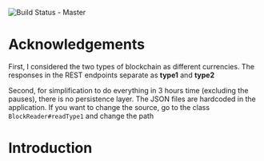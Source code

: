 ![Build Status - Master](https://travis-ci.org/raychenon/play-table-of-contents.svg?branch=master)


# Acknowledgements

First, I considered the two types of blockchain as different currencies. 
The responses in the REST endpoints separate as **type1** and **type2** 

Second, for simplification to do everything in 3 hours time (excluding the pauses), there is no persistence layer.
The JSON files are hardcoded in the application. If you want to change the source, go to the class ```BlockReader#readType1``` and change the path

# Introduction
